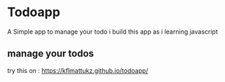 # Todoapp
A Simple app to manage your todo
i build this app as i learning javascript
## manage your todos

try this on : https://kflmattukz.github.io/todoapp/
